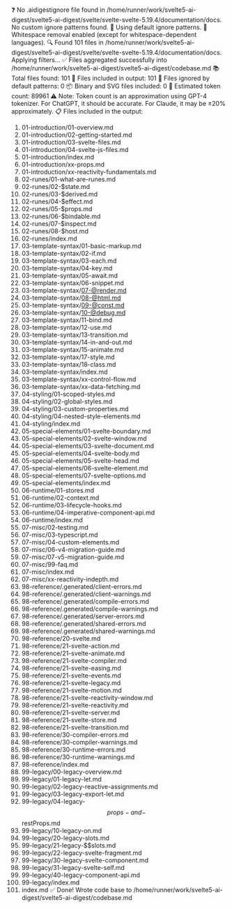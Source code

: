 ❓ No .aidigestignore file found in /home/runner/work/svelte5-ai-digest/svelte5-ai-digest/svelte/svelte-svelte-5.19.4/documentation/docs.
No custom ignore patterns found.
🚫 Using default ignore patterns.
🧹 Whitespace removal enabled (except for whitespace-dependent languages).
🔍 Found 101 files in /home/runner/work/svelte5-ai-digest/svelte5-ai-digest/svelte/svelte-svelte-5.19.4/documentation/docs. Applying filters...
✅ Files aggregated successfully into /home/runner/work/svelte5-ai-digest/svelte5-ai-digest/codebase.md
📚 Total files found: 101
📎 Files included in output: 101
🚫 Files ignored by default patterns: 0
📦 Binary and SVG files included: 0
🔢 Estimated token count: 89961
⚠️ Note: Token count is an approximation using GPT-4 tokenizer. For ChatGPT, it should be accurate. For Claude, it may be ±20% approximately.
📋 Files included in the output:
1. 01-introduction/01-overview.md
2. 01-introduction/02-getting-started.md
3. 01-introduction/03-svelte-files.md
4. 01-introduction/04-svelte-js-files.md
5. 01-introduction/index.md
6. 01-introduction/xx-props.md
7. 01-introduction/xx-reactivity-fundamentals.md
8. 02-runes/01-what-are-runes.md
9. 02-runes/02-$state.md
10. 02-runes/03-$derived.md
11. 02-runes/04-$effect.md
12. 02-runes/05-$props.md
13. 02-runes/06-$bindable.md
14. 02-runes/07-$inspect.md
15. 02-runes/08-$host.md
16. 02-runes/index.md
17. 03-template-syntax/01-basic-markup.md
18. 03-template-syntax/02-if.md
19. 03-template-syntax/03-each.md
20. 03-template-syntax/04-key.md
21. 03-template-syntax/05-await.md
22. 03-template-syntax/06-snippet.md
23. 03-template-syntax/07-@render.md
24. 03-template-syntax/08-@html.md
25. 03-template-syntax/09-@const.md
26. 03-template-syntax/10-@debug.md
27. 03-template-syntax/11-bind.md
28. 03-template-syntax/12-use.md
29. 03-template-syntax/13-transition.md
30. 03-template-syntax/14-in-and-out.md
31. 03-template-syntax/15-animate.md
32. 03-template-syntax/17-style.md
33. 03-template-syntax/18-class.md
34. 03-template-syntax/index.md
35. 03-template-syntax/xx-control-flow.md
36. 03-template-syntax/xx-data-fetching.md
37. 04-styling/01-scoped-styles.md
38. 04-styling/02-global-styles.md
39. 04-styling/03-custom-properties.md
40. 04-styling/04-nested-style-elements.md
41. 04-styling/index.md
42. 05-special-elements/01-svelte-boundary.md
43. 05-special-elements/02-svelte-window.md
44. 05-special-elements/03-svelte-document.md
45. 05-special-elements/04-svelte-body.md
46. 05-special-elements/05-svelte-head.md
47. 05-special-elements/06-svelte-element.md
48. 05-special-elements/07-svelte-options.md
49. 05-special-elements/index.md
50. 06-runtime/01-stores.md
51. 06-runtime/02-context.md
52. 06-runtime/03-lifecycle-hooks.md
53. 06-runtime/04-imperative-component-api.md
54. 06-runtime/index.md
55. 07-misc/02-testing.md
56. 07-misc/03-typescript.md
57. 07-misc/04-custom-elements.md
58. 07-misc/06-v4-migration-guide.md
59. 07-misc/07-v5-migration-guide.md
60. 07-misc/99-faq.md
61. 07-misc/index.md
62. 07-misc/xx-reactivity-indepth.md
63. 98-reference/.generated/client-errors.md
64. 98-reference/.generated/client-warnings.md
65. 98-reference/.generated/compile-errors.md
66. 98-reference/.generated/compile-warnings.md
67. 98-reference/.generated/server-errors.md
68. 98-reference/.generated/shared-errors.md
69. 98-reference/.generated/shared-warnings.md
70. 98-reference/20-svelte.md
71. 98-reference/21-svelte-action.md
72. 98-reference/21-svelte-animate.md
73. 98-reference/21-svelte-compiler.md
74. 98-reference/21-svelte-easing.md
75. 98-reference/21-svelte-events.md
76. 98-reference/21-svelte-legacy.md
77. 98-reference/21-svelte-motion.md
78. 98-reference/21-svelte-reactivity-window.md
79. 98-reference/21-svelte-reactivity.md
80. 98-reference/21-svelte-server.md
81. 98-reference/21-svelte-store.md
82. 98-reference/21-svelte-transition.md
83. 98-reference/30-compiler-errors.md
84. 98-reference/30-compiler-warnings.md
85. 98-reference/30-runtime-errors.md
86. 98-reference/30-runtime-warnings.md
87. 98-reference/index.md
88. 99-legacy/00-legacy-overview.md
89. 99-legacy/01-legacy-let.md
90. 99-legacy/02-legacy-reactive-assignments.md
91. 99-legacy/03-legacy-export-let.md
92. 99-legacy/04-legacy-$$props-and-$$restProps.md
93. 99-legacy/10-legacy-on.md
94. 99-legacy/20-legacy-slots.md
95. 99-legacy/21-legacy-$$slots.md
96. 99-legacy/22-legacy-svelte-fragment.md
97. 99-legacy/30-legacy-svelte-component.md
98. 99-legacy/31-legacy-svelte-self.md
99. 99-legacy/40-legacy-component-api.md
100. 99-legacy/index.md
101. index.md
✅ Done! Wrote code base to /home/runner/work/svelte5-ai-digest/svelte5-ai-digest/codebase.md
